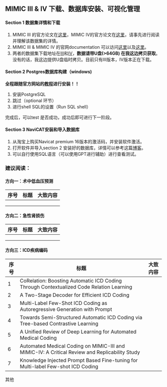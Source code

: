 ## MIMIC III & IV 下载、数据库安装、可视化管理



#### Section 1 数据集详情和下载

1. MIMIC III 的官方论文在[这里](https://www.nature.com/articles/sdata201635)，MIMIC IV的官方论文在[这里](https://www.nature.com/articles/s41597-022-01899-x)，请事先进行阅读并理解该数据集的详情。
2. MIMIC III & MIMIC IV 的官网documentation 可以访问[这里](https://mimic.mit.edu/docs/iii/)以及[这里](https://mimic.mit.edu/docs/iv/)。
3. 两者的数据集下载地址在[III](https://physionet.org/content/mimiciii/1.4/)和[IV](https://physionet.org/content/mimiciv/3.0/)，**数据请带U盘(>64GB) 在我这边拷贝获取**。没有的话，我这边提供U盘临时拷贝。目前只有III版本，IV版本正在下载。



#### Section 2 Postgres数据库构建（windows)

**全程跟随官方网站的[教程](https://mimic.mit.edu/docs/gettingstarted/local/install-mimic-locally-windows/)进行安装！！**

1. 安装PostgreSQL
2. 跳过（optional 环节）
3. 进行shell SQL的设置（Run SQL shell）

完成后，可以test 是否成功，成功后即可进行下一阶段。



#### Section 3 NaviCAT安装和导入数据库

1. 从淘宝上购买Navicat premium 16版本的激活码，并安装软件激活。
2. 打开软件并导入section 2 安装好的数据库，详情可以参考这篇[博客](https://blog.csdn.net/qq_44297664/article/details/129530466)。
3. 可以自行使用SQL语言（可以使用GPT进行辅助）进行查看测试。





### 建议阅读：

#### 方向一：术中低血压预测

| 序号 | 标题 | 大致内容 |
| ---- | ---- | -------- |
|      |      |          |
|      |      |          |
|      |      |          |

#### 方向二：急性肾损伤

| 序号 | 标题 | 大致内容 |
| ---- | ---- | -------- |
|      |      |          |
|      |      |          |
|      |      |          |

#### 方向三：ICD疾病编码

| 序号 | 标题                                                         | 大致内容 |
| ---- | ------------------------------------------------------------ | -------- |
| 1    | CoRelation: Boosting Automatic ICD Coding Through Contextualized Code Relation Learning |          |
| 2    | A Two-Stage Decoder for Efficient ICD Coding                 |          |
| 3    | Multi-Label Few-Shot ICD Coding as Autoregressive Generation with Prompt |          |
| 4    | Towards Semi-Structured Automatic ICD Coding via Tree-based Contrastive Learning |          |
| 5    | A Unified Review of Deep Learning for Automated Medical Coding |          |
| 6    | Automated Medical Coding on MIMIC-III and MIMIC-IV: A Critical Review and Replicability Study |          |
| 7    | Knowledge Injected Prompt Based Fine-tuning for Multi-label Few-shot ICD Coding |          |



其他

